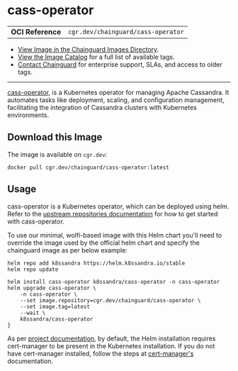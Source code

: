 <!--monopod:start-->
# cass-operator
| | |
| - | - |
| **OCI Reference** | `cgr.dev/chainguard/cass-operator` |


* [View Image in the Chainguard Images Directory](https://images.chainguard.dev/directory/image/cass-operator/overview).
* [View the Image Catalog](https://console.chainguard.dev/images/catalog) for a full list of available tags.
* [Contact Chainguard](https://www.chainguard.dev/chainguard-images) for enterprise support, SLAs, and access to older tags.

---
<!--monopod:end-->

<!--overview:start-->
[cass-operator](https://github.com/k8ssandra/cass-operator), is a Kubernetes operator for managing Apache Cassandra. It automates tasks like deployment, scaling, and configuration management, facilitating the integration of Cassandra clusters with Kubernetes environments.
<!--overview:end-->

<!--getting:start-->
## Download this Image
The image is available on `cgr.dev`:

```
docker pull cgr.dev/chainguard/cass-operator:latest
```
<!--getting:end-->

<!--body:start-->

## Usage
cass-operator is a Kubernetes operator, which can be deployed using helm. Refer to the [upstream repositories documentation](https://github.com/k8ssandra/cass-operator) for how to get started with cass-operator.

To use our minimal, wolfi-based image with this Helm chart you'll need to override the image used by the official helm chart and specify the chainguard image as per below example:

```shell
helm repo add k8ssandra https://helm.k8ssandra.io/stable
helm repo update

helm install cass-operator k8ssandra/cass-operator -n cass-operator
helm upgrade cass-operator \
    -n cass-operator \
    --set image.repository=cgr.dev/chainguard/cass-operator \
    --set image.tag=latest
    --wait \
    k8ssandra/cass-operator
}
```

As per [project documentation](https://github.com/k8ssandra/cass-operator/blob/master/README.md#installing-the-operator-with-helm), by default, the Helm installation requires cert-manager to be present in the Kubernetes installation. If you do not have cert-manager installed, follow the steps at [cert-manager's](https://cert-manager.io/docs/installation/helm/) documentation.
<!--body:end-->
